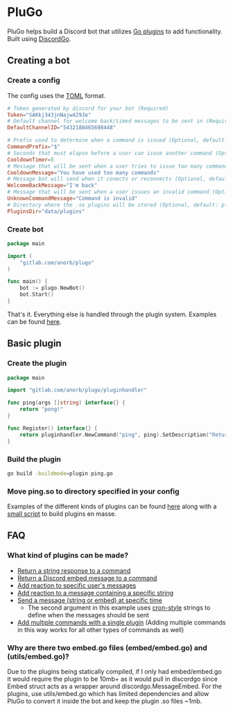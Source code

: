 # PluGo
PluGo helps build a Discord bot that utilizes [Go plugins](https://golang.org/pkg/plugin/) to add functionality. Built using [DiscordGo](https://github.com/bwmarrin/discordgo).

## Creating a bot
### Create a config
The config uses the [TOML](https://github.com/toml-lang/toml) format.
```toml
# Token generated by discord for your bot (Required)
Token="SAKkj343jnNajw429Je"
# Default channel for welcome back/timed messages to be sent in (Required)
DefaultChannelID="5432188465698448"

# Prefix used to determine when a command is issued (Optional, default: !)
CommandPrefix="$"
# Seconds that must elapse before a user can issue another command (Optional, default: 10)
CooldownTimer=5
# Message that will be sent when a user tries to issue too many commands in a short time (Optional, default: Too many commands at once!)
CooldownMessage="You have used too many commands"
# Message bot will send when it conects or reconnects (Optional, default: I'm back!)
WelcomeBackMessage="I'm back"
# Message that will be sent when a user issues an invalid command (Optional, default: Invalid command!)
UnknownCommandMessage="Command is invalid"
# Directory where the .so plugins will be stored (Optional, default: plugins)
PluginsDir="data/plugins"
```
### Create bot
```go
package main

import (
	"gitlab.com/anorb/plugo"
)

func main() {
	bot := plugo.NewBot()
	bot.Start()
}
```
That's it. Everything else is handled through the plugin system.
Examples can be found [here](https://gitlab.com/anorb/plugo/tree/master/examples/bot).

## Basic plugin
### Create the plugin
```go
package main

import "gitlab.com/anorb/plugo/pluginhandler"

func ping(args []string) interface{} {
	return "pong!"
}

func Register() interface{} {
	return pluginhandler.NewCommand("ping", ping).SetDescription("Returns ping on !pong command")
}
```
### Build the plugin
```sh
go build -buildmode=plugin ping.go
```
### Move ping.so to directory specified in your config

Examples of the different kinds of plugins can be found [here](https://gitlab.com/anorb/plugo/tree/master/examples/plugins) along with a [small script](https://gitlab.com/anorb/plugo/blob/master/examples/plugins/build.sh) to build plugins en masse.

## FAQ

### What kind of plugins can be made?

- [Return a string response to a command](https://gitlab.com/anorb/plugo/blob/master/examples/plugins/ping/ping.go)
- [Return a Discord embed message to a command](https://gitlab.com/anorb/plugo/blob/master/examples/plugins/embed/embed.go)
- [Add reaction to specific user's messages](https://gitlab.com/anorb/plugo/blob/master/examples/plugins/userreaction/userreaction.go)
- [Add reaction to a message containing a specific string](https://gitlab.com/anorb/plugo/blob/master/examples/plugins/messagereaction/messagereaction.go)
- [Send a message (string or embed) at specific time](https://gitlab.com/anorb/plugo/blob/master/examples/plugins/fiveseconds/fiveseconds.go)
  - The second argument in this example uses [cron-style](https://en.wikipedia.org/wiki/Cron) strings to define when the messages should be sent
- [Add multiple commands with a single plugin](https://gitlab.com/anorb/plugo/blob/master/examples/plugins/multiplecommands/multiplecommands.go) (Adding multiple commands in this way works for all other types of commands as well)

### Why are there two embed.go files (embed/embed.go) and (utils/embed.go)?

Due to the plugins being statically compiled, if I only had embed/embed.go it would require the plugin to be 10mb+ as it would pull in discordgo since Embed struct acts as a wrapper around discordgo.MessageEmbed. For the plugins, use utils/embed.go which has limited dependencies and allow PluGo to convert it inside the bot and keep the plugin .so files ~1mb.

